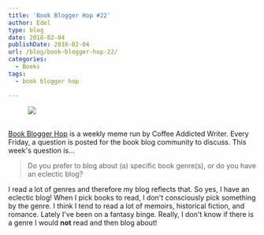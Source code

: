 ```yaml
---
title: 'Book Blogger Hop #22'
author: Edel
type: blog
date: 2018-02-04
publishDate: 2018-02-04
url: /blog/book-blogger-hop-22/
categories:
  - Books
tags:
  - book blogger hop

---
```

<figure><a rel="_nofollow" href="http://www.coffeeaddictedwriter.com/p/blog-page.html"><img src="https://i1.wp.com/3.bp.blogspot.com/-2bKizvp-A9w/WEjGAM4OjJI/AAAAAAAAV50/nU3xHQNtvSQQ8dRsB8OueG061E99KPrYACLcB/s1600/Book%2BBlogger%2BHop%2B%2528Final%2529.png?w=663&#038;ssl=1" data-recalc-dims="1" /></a></figure> 

<a rel="_nofollow" href="http://www.coffeeaddictedwriter.com/p/blog-page.html"></a>

<a rel="_nofollow" href="http://www.coffeeaddictedwriter.com/p/blog-page.html"><br /> </a><a rel="_nofollow" href="http://www.coffeeaddictedwriter.com/p/blog-page.html">Book Blogger Hop</a> is a weekly meme run by Coffee Addicted Writer. Every Friday, a question is posted for the book blog community to discuss. This week's question is&#8230;

> Do you prefer to blog about (a) specific book genre(s), or do you have an eclectic blog? 

I read a lot of genres and therefore my blog reflects that. So yes, I have an eclectic blog! When I pick books to read, I don't consciously pick something by the genre. I think I tend to read a lot of memoirs, historical fiction, and romance. Lately I've been on a fantasy binge. Really, I don't know if there is a genre I would **not** read and then blog about!